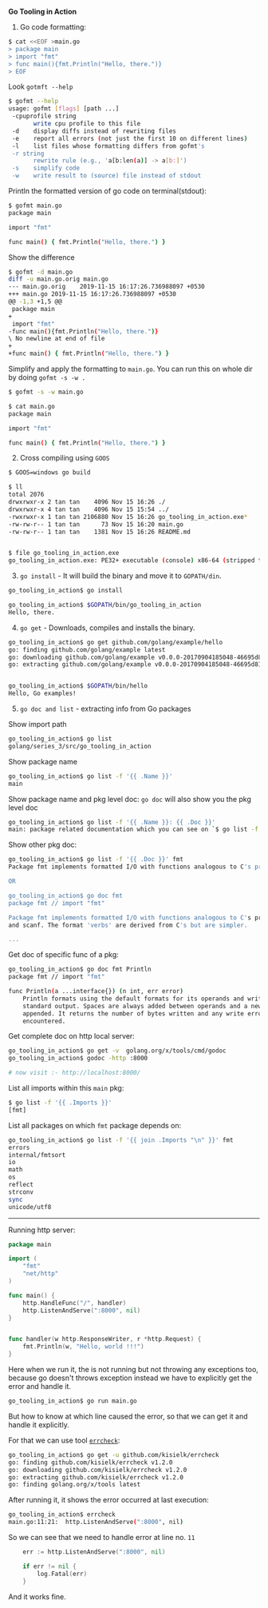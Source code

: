 **Go Tooling in Action**

1. Go code formatting:

```bash
$ cat <<EOF >main.go
> package main
> import "fmt"
> func main(){fmt.Println("Hello, there.")}
> EOF
``` 

 Look `gotmft --help`
 ```bash
$ gofmt --help
usage: gofmt [flags] [path ...]
  -cpuprofile string
    	write cpu profile to this file
  -d	display diffs instead of rewriting files
  -e	report all errors (not just the first 10 on different lines)
  -l	list files whose formatting differs from gofmt's
  -r string
    	rewrite rule (e.g., 'a[b:len(a)] -> a[b:]')
  -s	simplify code
  -w	write result to (source) file instead of stdout
```

Println the formatted version of go code on terminal(stdout):
```bash
$ gofmt main.go 
package main

import "fmt"

func main() { fmt.Println("Hello, there.") }
```

Show the difference
```bash
$ gofmt -d main.go
diff -u main.go.orig main.go
--- main.go.orig	2019-11-15 16:17:26.736988097 +0530
+++ main.go	2019-11-15 16:17:26.736988097 +0530
@@ -1,3 +1,5 @@
 package main
+
 import "fmt"
-func main(){fmt.Println("Hello, there.")}
\ No newline at end of file
+
+func main() { fmt.Println("Hello, there.") }
```

Simplify and apply the formatting to `main.go`. You can run this on whole dir by doing `gofmt -s -w .`

```bash
$ gofmt -s -w main.go

$ cat main.go 
package main

import "fmt"

func main() { fmt.Println("Hello, there.") }
```

2. Cross compiling using `GOOS`
```bash
$ GOOS=windows go build

$ ll
total 2076
drwxrwxr-x 2 tan tan    4096 Nov 15 16:26 ./
drwxrwxr-x 4 tan tan    4096 Nov 15 15:54 ../
-rwxrwxr-x 1 tan tan 2106880 Nov 15 16:26 go_tooling_in_action.exe*
-rw-rw-r-- 1 tan tan      73 Nov 15 16:20 main.go
-rw-rw-r-- 1 tan tan    1381 Nov 15 16:26 README.md


$ file go_tooling_in_action.exe 
go_tooling_in_action.exe: PE32+ executable (console) x86-64 (stripped to external PDB), for MS Windows
```

3. `go install` - It will build the binary and move it to `GOPATH/din`.
```bash
go_tooling_in_action$ go install

go_tooling_in_action$ $GOPATH/bin/go_tooling_in_action 
Hello, there.
```

4. `go get` - Downloads, compiles and installs the binary.

```bash
go_tooling_in_action$ go get github.com/golang/example/hello
go: finding github.com/golang/example latest
go: downloading github.com/golang/example v0.0.0-20170904185048-46695d81d1fa
go: extracting github.com/golang/example v0.0.0-20170904185048-46695d81d1fa


go_tooling_in_action$ $GOPATH/bin/hello 
Hello, Go examples!
```

5. `go doc and list` - extracting info from Go packages

Show import path
```bash
go_tooling_in_action$ go list
golang/series_3/src/go_tooling_in_action

```

Show package name
```bash
go_tooling_in_action$ go list -f '{{ .Name }}'
main
```

Show package name and pkg level doc: `go doc` will also show you the pkg level doc
```bash
go_tooling_in_action$ go list -f '{{ .Name }}: {{ .Doc }}'
main: package related documentation which you can see on `$ go list -f '{{ .Doc }}'`
```

Show other pkg doc:
```bash
go_tooling_in_action$ go list -f '{{ .Doc }}' fmt
Package fmt implements formatted I/O with functions analogous to C's printf and scanf.

OR

go_tooling_in_action$ go doc fmt
package fmt // import "fmt"

Package fmt implements formatted I/O with functions analogous to C's printf
and scanf. The format 'verbs' are derived from C's but are simpler.

...
```

Get doc of specific func of a pkg:
```bash
go_tooling_in_action$ go doc fmt Println
package fmt // import "fmt"

func Println(a ...interface{}) (n int, err error)
    Println formats using the default formats for its operands and writes to
    standard output. Spaces are always added between operands and a newline is
    appended. It returns the number of bytes written and any write error
    encountered.
```

Get complete doc on http local server:
```bash
go_tooling_in_action$ go get -v  golang.org/x/tools/cmd/godoc
go_tooling_in_action$ godoc -http :8000

# now visit :- http://localhost:8000/
```

List all imports within this `main` pkg:

```bash
$ go list -f '{{ .Imports }}'
[fmt]
```

List all packages on which `fmt` package depends on:
```bash
go_tooling_in_action$ go list -f '{{ join .Imports "\n" }}' fmt
errors
internal/fmtsort
io
math
os
reflect
strconv
sync
unicode/utf8
```

-----

Running http server:
```go
package main

import (
	"fmt"
	"net/http"
)

func main() {
	http.HandleFunc("/", handler)
	http.ListenAndServe(":8000", nil)
}


func handler(w http.ResponseWriter, r *http.Request) {
	fmt.Println(w, "Hello, world !!!")
}

```            
Here when we run it, the is not running but not throwing any exceptions too, because go doesn't throws exception instead we have to explicitly get the error and handle it.
```bash
go_tooling_in_action$ go run main.go
```

But how to know at which line caused the error, so that we can get it and handle it explicitly.

For that we can use tool [`errcheck`](https://github.com/kisielk/errcheck):
```bash
go_tooling_in_action$ go get -u github.com/kisielk/errcheck
go: finding github.com/kisielk/errcheck v1.2.0
go: downloading github.com/kisielk/errcheck v1.2.0
go: extracting github.com/kisielk/errcheck v1.2.0
go: finding golang.org/x/tools latest

```

After running it, it shows the error occurred at last execution:
```bash
go_tooling_in_action$ errcheck 
main.go:11:21:	http.ListenAndServe(":8000", nil)
```
So we can see that we need to handle error at line no. `11`

```go
	err := http.ListenAndServe(":8000", nil)

	if err != nil {
		log.Fatal(err)
	}
```

And it works fine.